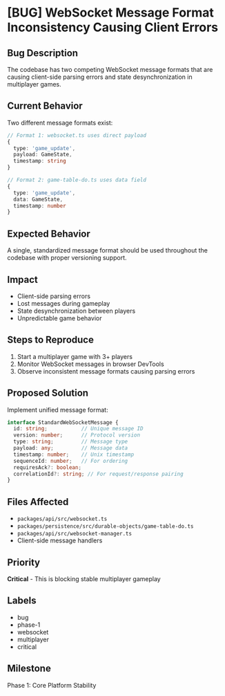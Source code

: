 # [BUG] WebSocket Message Format Inconsistency Causing Client Errors

## Bug Description

The codebase has two competing WebSocket message formats that are causing client-side parsing errors and state desynchronization in multiplayer games.

## Current Behavior

Two different message formats exist:
```typescript
// Format 1: websocket.ts uses direct payload
{
  type: 'game_update',
  payload: GameState,
  timestamp: string
}

// Format 2: game-table-do.ts uses data field
{
  type: 'game_update',
  data: GameState,
  timestamp: number
}
```

## Expected Behavior

A single, standardized message format should be used throughout the codebase with proper versioning support.

## Impact

- Client-side parsing errors
- Lost messages during gameplay
- State desynchronization between players
- Unpredictable game behavior

## Steps to Reproduce

1. Start a multiplayer game with 3+ players
2. Monitor WebSocket messages in browser DevTools
3. Observe inconsistent message formats causing parsing errors

## Proposed Solution

Implement unified message format:
```typescript
interface StandardWebSocketMessage {
  id: string;           // Unique message ID
  version: number;      // Protocol version
  type: string;         // Message type
  payload: any;         // Message data
  timestamp: number;    // Unix timestamp
  sequenceId: number;   // For ordering
  requiresAck?: boolean;
  correlationId?: string; // For request/response pairing
}
```

## Files Affected

- `packages/api/src/websocket.ts`
- `packages/persistence/src/durable-objects/game-table-do.ts`
- `packages/api/src/websocket-manager.ts`
- Client-side message handlers

## Priority

**Critical** - This is blocking stable multiplayer gameplay

## Labels

- bug
- phase-1
- websocket
- multiplayer
- critical

## Milestone

Phase 1: Core Platform Stability
